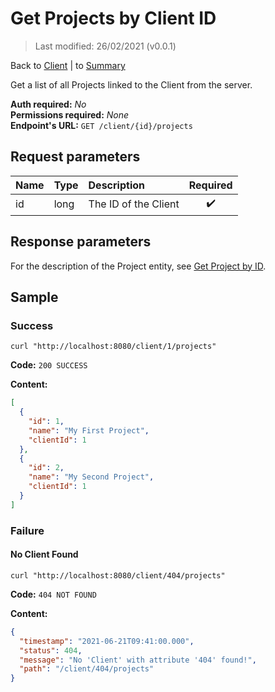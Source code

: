 # Get Projects by Client ID

> Last modified: 26/02/2021 (v0.0.1)

Back to [Client](../Client.md) | to [Summary](../../README.md)

Get a list of all Projects linked to the Client from the server.

**Auth required:** _No_  
**Permissions required:** _None_  
**Endpoint's URL:** `GET /client/{id}/projects`

## Request parameters

| Name | Type | Description          | Required |
|:-----|:-----|:---------------------|:--------:|
| id   | long | The ID of the Client |    ✔️    |

## Response parameters

For the description of the Project entity, see [Get Project by ID](../Projects/Get-Project-by-ID.md).

## Sample

### Success

```shell
curl "http://localhost:8080/client/1/projects"
```

**Code:** `200 SUCCESS`

**Content:**

```json
[
  {
    "id": 1,
    "name": "My First Project",
    "clientId": 1
  },
  {
    "id": 2,
    "name": "My Second Project",
    "clientId": 1
  }
]
```

### Failure

#### No Client Found

```shell
curl "http://localhost:8080/client/404/projects"
```

**Code:** `404 NOT FOUND`

**Content:**

```json
{
  "timestamp": "2021-06-21T09:41:00.000",
  "status": 404,
  "message": "No 'Client' with attribute '404' found!",
  "path": "/client/404/projects"
}
```
